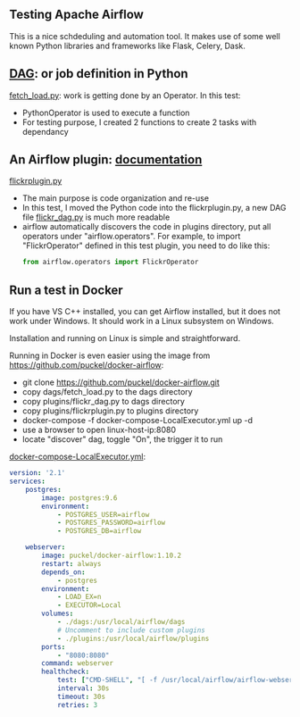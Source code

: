## Testing Apache Airflow

This is a nice schdeduling and automation tool. It makes use of some well known Python libraries and frameworks like Flask, Celery, Dask.

## [DAG](https://en.wikipedia.org/wiki/Directed_acyclic_graph): or job definition in Python

[fetch_load.py](./dags/fetch_load.py): work is getting done by an Operator. In this test:

- PythonOperator is used to execute a function
- For testing purpose, I created 2 functions to create 2 tasks with dependancy

## An Airflow plugin: [documentation](https://airflow.apache.org/plugins.html)
[flickrplugin.py](./plugins/flickrplugin.py)

- The main purpose is code organization and re-use
- In this test, I moved the Python code into the flickrplugin.py, a new DAG file [flickr_dag.py](./plugins/flickrplugin.py) is much more readable
- airflow automatically discovers the code in plugins directory, put all operators under "airflow.operators". For example, to import "FlickrOperator" defined in this test plugin, you need to do like this:
    ```python
    from airflow.operators import FlickrOperator
    ```

## Run a test in Docker

If you have VS C++ installed, you can get Airflow installed, but it does not work under Windows. It should work in a Linux subsystem on Windows.

Installation and running on Linux is simple and straightforward.

Running in Docker is even easier using the image from https://github.com/puckel/docker-airflow:

- git clone https://github.com/puckel/docker-airflow.git
- copy dags/fetch_load.py to the dags directory 
- copy plugins/flickr_dag.py to dags directory 
- copy plugins/flickrplugin.py to plugins directory 
- docker-compose -f docker-compose-LocalExecutor.yml up -d
- use a browser to open linux-host-ip:8080
- locate "discover" dag, toggle "On", the trigger it to run

[docker-compose-LocalExecutor.yml](./docker-compose-LocalExecutor.yml): 
```yml
version: '2.1'
services:
    postgres:
        image: postgres:9.6
        environment:
            - POSTGRES_USER=airflow
            - POSTGRES_PASSWORD=airflow
            - POSTGRES_DB=airflow

    webserver:
        image: puckel/docker-airflow:1.10.2
        restart: always
        depends_on:
            - postgres
        environment:
            - LOAD_EX=n
            - EXECUTOR=Local
        volumes:
            - ./dags:/usr/local/airflow/dags
            # Uncomment to include custom plugins
            - ./plugins:/usr/local/airflow/plugins
        ports:
            - "8080:8080"
        command: webserver
        healthcheck:
            test: ["CMD-SHELL", "[ -f /usr/local/airflow/airflow-webserver.pid ]"]
            interval: 30s
            timeout: 30s
            retries: 3
```
